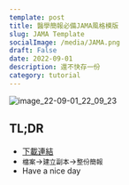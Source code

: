 ```yaml
---
template: post
title: 醫學簡報必備JAMA風格模版
slug: JAMA Template
socialImage: /media/JAMA.png
draft: False
date: 2022-09-01
description: 還不快存一份
category: tutorial
---
```


![image_22-09-01_22_09_23](https://i.imgur.com/Tu3tC8D.png)

## TL;DR
* [下載連結](https://docs.google.com/presentation/d/1d7NQodzOx5mWpeRQt-loT-obv6HxTEkppiHkdIrf79c/edit?usp=sharing)
* `檔案`→`建立副本`→`整份簡報`
* Have a nice day
